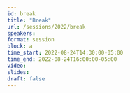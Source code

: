 ```yaml
---
id: break
title: "Break"
url: /sessions/2022/break
speakers:
format: session
block: a
time_start: 2022-08-24T14:30:00-05:00
time_end: 2022-08-24T16:00:00-05:00
video:
slides: 
draft: false
---
```

